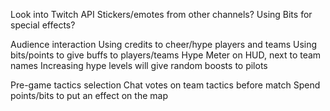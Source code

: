 Look into Twitch API
Stickers/emotes from other channels?
Using Bits for special effects?

Audience interaction
Using credits to cheer/hype players and teams
Using bits/points to give buffs to players/teams
Hype Meter on HUD, next to team names
Increasing hype levels will give random boosts to pilots

Pre-game tactics selection
Chat votes on team tactics before match
Spend points/bits to put an effect on the map
